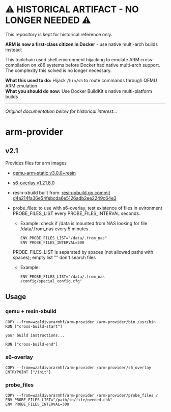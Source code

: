 # ⚠️ HISTORICAL ARTIFACT - NO LONGER NEEDED ⚠️

This repository is kept for historical reference only. 

**ARM is now a first-class citizen in Docker** - use native multi-arch builds instead:

This toolchain used shell environment hijacking to emulate ARM cross-compilation on x86 systems before Docker had native multi-arch support. The complexity this solved is no longer necessary.

**What this used to do:** Hijack `/bin/sh` to route commands through QEMU ARM emulation  
**What you should do now:** Use Docker BuildKit's native multi-platform builds

---
*Original documentation below for historical interest...*

# arm-provider

## v2.1

Provides files for arm images

* [qemu-arm-static v3.0.0+resin](https://github.com/resin-io/qemu)

* [s6-overlay v1.21.8.0](https://github.com/just-containers/s6-overlay)

* resin-xbuild built from: [resin-xbuild.go commit d4a214fa36e54febcda6e5126adb2ee2249c64e3](https://github.com/resin-io-projects/armv7hf-debian-qemu)

* probe_files: to use with s6-overlay, test existence of files in evironment PROBE_FILES_LIST every PROBE_FILES_INTERVAL seconds. 
    
    * Example: check if /data is mounted from NAS looking for file 
    /data/.from_nas every 5 minutes
      ```
      ENV PROBE_FILES_LIST="/data/.from_nas"
      ENV PROBE_FILES_INTERVAL=300
      ```
        
    PROBE_FILES_LIST is separated by spaces (not allowed paths with spaces); empty list "" don't search files
    
    * Example:
      ```
      ENV PROBE_FILES_LIST="/data/.from_nas /config/special_config.cfg"
      ```

## Usage

### qemu + resin-xbuild
```
COPY --from=wzaldivararmhf/arm-provider /arm-provider/bin /usr/bin
RUN ["cross-build-start"]

your build instructions...

RUN ["cross-build-end"]
```

### s6-overlay
```
COPY --from=wzaldivararmhf/arm-provider /arm-provider/s6_overlay
ENTRYPOINT ["/init"]
```

### probe_files
```
COPY --from=wzaldivararmhf/arm-provider /arm-provider/probe_files /
ENV PROBE_FILES_LIST="/path/to/file/needed.chk"
ENV PROBE_FILES_INTERVAL=300
```
